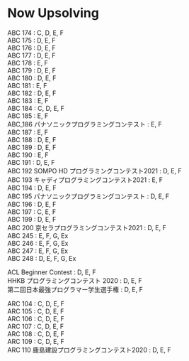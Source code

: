 Now Upsolving
=== 
ABC 174 : C, D, E, F  
ABC 175 : D, E, F  
ABC 176 : D, E, F  
ABC 177 : D, E, F  
ABC 178 : E, F  
ABC 179 : D, E, F  
ABC 180 : D, E, F  
ABC 181 : E, F  
ABC 182 : D, E, F  
ABC 183 : E, F  
ABC 184 : C, D, E, F  
ABC 185 : E, F  
ABC_186 パナソニックプログラミングコンテスト : E, F  
ABC 187 : E, F  
ABC 188 : D, E, F  
ABC 189 : D, E, F  
ABC 190 : E, F  
ABC 191 : D, E, F  
ABC 192 SOMPO HD プログラミングコンテスト2021 : D, E, F  
ABC 193 キャディプログラミングコンテスト2021 : E, F  
ABC 194 : D, E, F  
ABC 195 パナソニックプログラミングコンテスト : D, E, F  
ABC 196 : D, E, F  
ABC 197 : C, E, F  
ABC 199 : D, E, F  
ABC 200 京セラプログラミングコンテスト2021 : D, E, F  
ABC 245 : E, F, G, Ex  
ABC 246 : E, F, G, Ex  
ABC 247 : E, F, G, Ex  
ABC 248 : D, E, F, G, Ex  
  
ACL Beginner Contest : D, E, F  
HHKB プログラミングコンテスト 2020 : D, E, F  
第二回日本最強プログラマー学生選手権 : D, E, F  
  
ARC 104 : C, D, E, F  
ARC 105 : C, D, E, F  
ARC 106 : C, D, E, F  
ARC 107 : C, D, E, F  
ARC 108 : C, D, E, F  
ARC 109 : C, D, E, F  
ARC 110 鹿島建設プログラミングコンテスト2020 : D, E, F  